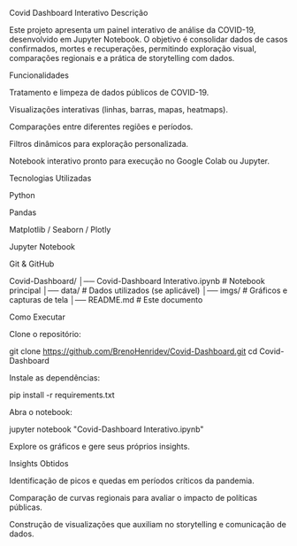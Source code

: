 Covid Dashboard Interativo
 Descrição

Este projeto apresenta um painel interativo de análise da COVID-19, desenvolvido em Jupyter Notebook. O objetivo é consolidar dados de casos confirmados, mortes e recuperações, permitindo exploração visual, comparações regionais e a prática de storytelling com dados.

Funcionalidades

Tratamento e limpeza de dados públicos de COVID-19.

Visualizações interativas (linhas, barras, mapas, heatmaps).

Comparações entre diferentes regiões e períodos.

Filtros dinâmicos para exploração personalizada.

Notebook interativo pronto para execução no Google Colab ou Jupyter.

 Tecnologias Utilizadas

Python

Pandas

Matplotlib / Seaborn / Plotly

Jupyter Notebook

Git & GitHub

Covid-Dashboard/
│── Covid-Dashboard Interativo.ipynb   # Notebook principal
│── data/                              # Dados utilizados (se aplicável)
│── imgs/                              # Gráficos e capturas de tela
│── README.md                          # Este documento


 Como Executar

Clone o repositório:

git clone https://github.com/BrenoHenridev/Covid-Dashboard.git
cd Covid-Dashboard


Instale as dependências:

pip install -r requirements.txt


Abra o notebook:

jupyter notebook "Covid-Dashboard Interativo.ipynb"


Explore os gráficos e gere seus próprios insights.

 Insights Obtidos

Identificação de picos e quedas em períodos críticos da pandemia.

Comparação de curvas regionais para avaliar o impacto de políticas públicas.

Construção de visualizações que auxiliam no storytelling e comunicação de dados.

